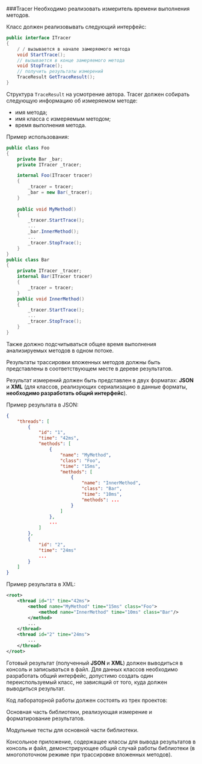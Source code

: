 
###Tracer
Необходимо реализовать измеритель времени выполнения методов.

Класс должен реализовывать следующий интерфейс:
```csharp
public interface ITracer
{
    / / вызывается в начале замеряемого метода
    void StartTrace();
    // вызывается в конце замеряемого метода 
    void StopTrace();
    // получить результаты измерений  
    TraceResult GetTraceResult();
}
```
Структура `TraceResult` на усмотрение автора.
Tracer должен собирать следующую информацию об измеряемом методе:
- имя метода;
- имя класса с измеряемым методом;
- время выполнения метода.

Пример использования:
```csharp
public class Foo
{
    private Bar _bar;
    private ITracer _tracer;

    internal Foo(ITracer tracer)
    {
        _tracer = tracer;
        _bar = new Bar(_tracer);
    }
    
    public void MyMethod()
    {
        _tracer.StartTrace();
        ...
        _bar.InnerMethod();
        ...
        _tracer.StopTrace();
    }
}
public class Bar
{
    private ITracer _tracer;
    internal Bar(ITracer tracer)
    {
        _tracer = tracer;
    }
    public void InnerMethod()
    {
        _tracer.StartTrace();
        ...
        _tracer.StopTrace();
    }
}
```
Также должно подсчитываться общее время выполнения анализируемых методов в одном потоке.

Результаты трассировки вложенных методов должны быть представлены в соответствующем месте в дереве результатов.

Результат измерений должен быть представлен в двух форматах: **JSON** и **XML** (для классов, реализующих сериализацию в данные форматы, **необходимо разработать общий интерфейс**).

Пример результата в JSON:
```json
{
    "threads": [
        {
            "id": "1",
            "time": "42ms",
            "methods": [
                {
                    "name": "MyMethod",
                    "class": "Foo",
                    "time": "15ms",
                    "methods": [
                        {
                            "name": "InnerMethod",
                            "class": "Bar",
                            "time": "10ms",
                            "methods": ...    
                        }
                    ]
                },
                ...
            ]
        },
        {
            "id": "2",
            "time": "24ms"
            ...
        }
    ]
}
```
Пример результата в XML:
```xml
<root>
    <thread id="1" time="42ms">
        <method name="MyMethod" time="15ms" class="Foo">
            <method name="InnerMethod" time="10ms" class="Bar"/>
        </method>
        ...
    </thread>
    <thread id="2" time="24ms">
        ...
    </thread>
</root>
```

Готовый результат (полученный **JSON** и **XML**) должен выводиться в консоль и записываться в файл. Для данных классов необходимо разработать общий интерфейс, допустимо создать один переиспользуемый класс, не зависящий от того, куда должен выводиться результат.

Код лабораторной работы должен состоять из трех проектов:

Основная часть библиотеки, реализующая измерение и форматирование результатов.

Модульные тесты для основной части библиотеки.

Консольное приложение, содержащее классы для вывода результатов в консоль и файл, демонстрирующее общий случай работы библиотеки (в многопоточном режиме при трассировке вложенных методов).
